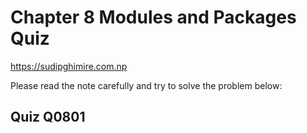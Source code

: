 # Chapter 8 Modules and Packages Quiz
https://sudipghimire.com.np

Please read the note carefully and try to solve the problem below:

## Quiz Q0801
